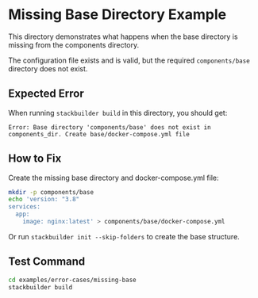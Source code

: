 # Missing Base Directory Example

This directory demonstrates what happens when the base directory is missing from the components directory.

The configuration file exists and is valid, but the required `components/base` directory does not exist.

## Expected Error

When running `stackbuilder build` in this directory, you should get:

```log
Error: Base directory 'components/base' does not exist in components_dir. Create base/docker-compose.yml file
```

## How to Fix

Create the missing base directory and docker-compose.yml file:

```bash
mkdir -p components/base
echo 'version: "3.8"
services:
  app:
    image: nginx:latest' > components/base/docker-compose.yml
```

Or run `stackbuilder init --skip-folders` to create the base structure.

## Test Command

```bash
cd examples/error-cases/missing-base
stackbuilder build
